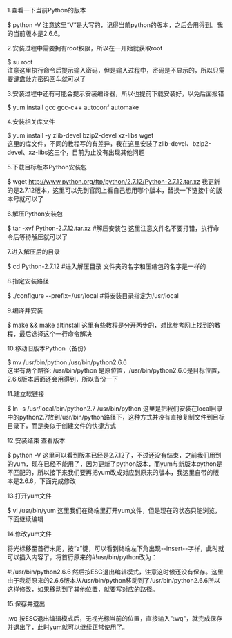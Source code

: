 

1.查看一下当前Python的版本

$ python -V
注意这里“V”是大写的，记得当前python的版本，之后会用得到。我的当前版本是2.6.6。

 

2.安装过程中需要拥有root权限，所以在一开始就获取root

$ su root   
注意这里执行命令后提示输入密码，但是输入过程中，密码是不显示的，所以只需要键盘敲完密码回车就可以了

 

3.安装过程中还有可能会提示安装编译器，所以也提前下载安装好，以免后面报错

$ yum install gcc gcc-c++ autoconf automake
 

4.安装相关库文件

$ yum install -y zlib-devel bzip2-devel xz-libs wget     
这里的库文件，不同的教程写的有差异，我在这里安装了zlib-devel、bzip2-devel、xz-libs这三个，目前为止没有出现其他问题

 

5.下载目标版本Python安装包

$ wget http://www.python.org/ftp/python/2.7.12/Python-2.7.12.tar.xz 
我更新的是2.7.12版本，这里可以先到官网上看自己想用哪个版本，替换一下链接中的版本号就可以了

 

6.解压Python安装包

$ tar -xvf Python-2.7.12.tar.xz   #解压安装包
这里注意文件名不要打错，执行命令后等待解压就可以了

 

7.进入解压后的目录

$ cd Python-2.7.12    #进入解压目录
文件夹的名字和压缩包的名字是一样的

 

8.指定安装路径

$ ./configure --prefix=/usr/local   #将安装目录指定为/usr/local
 

9.编译并安装

$ make && make altinstall
这里有些教程是分开两步的，对比参考网上找到的教程，最后选择这个一行命令解决

 

10.移动旧版本Python（备份）

$ mv /usr/bin/python /usr/bin/python2.6.6    
这里有两个路径: /usr/bin/python 是原位置，/usr/bin/python2.6.6是目标位置，2.6.6版本后面还会用得到，所以备份一下

 

11.建立软链接

$ ln -s /usr/local/bin/python2.7 /usr/bin/python
这里是把我们安装在local目录中的python2.7放到/usr/bin/python路径下，这种方式并没有直接复制文件到目标目录下，而是类似于创建文件的快捷方式

 

12.安装结束 查看版本

$ python -V
这里可以看到版本已经是2.7.12了，不过还没有结束，之前我们用到的yum，现在已经不能用了，因为更新了python版本，而yum与新版本python是不匹配的，所以接下来我们要再把yum改成对应到原来的版本，我这里自带的版本是2.6.6，下面完成修改

 

13.打开yum文件

$ vi /usr/bin/yum
这里我们在终端里打开yum文件，但是现在的状态只能浏览，下面继续编辑

 

14.修改yum文件

将光标移至首行末尾，按“a”键，可以看到终端左下角出现--insert--字样，此时就可以插入内容了，将首行原来的#!usr/bin/python改为：

#!/usr/bin/python2.6.6 
 然后按ESC退出编辑模式，注意这时候还没有保存。这里由于我将原来的2.6.6版本从/usr/bin/python移动到了/usr/bin/python2.6.6所以这样修改，如果移动到了其他位置，就要写对应的路径。

15.保存并退出

:wq
按ESC退出编辑模式后，无视光标当前的位置，直接输入":wq"，就完成保存并退出了，此时yum就可以继续正常使用了。
